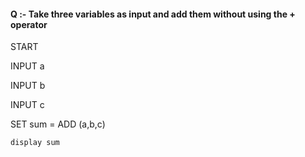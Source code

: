 #### Q :- Take three variables as input and add them without using the + operator

START

INPUT a

INPUT b

INPUT c

SET sum = ADD (a,b,c)

    display sum
